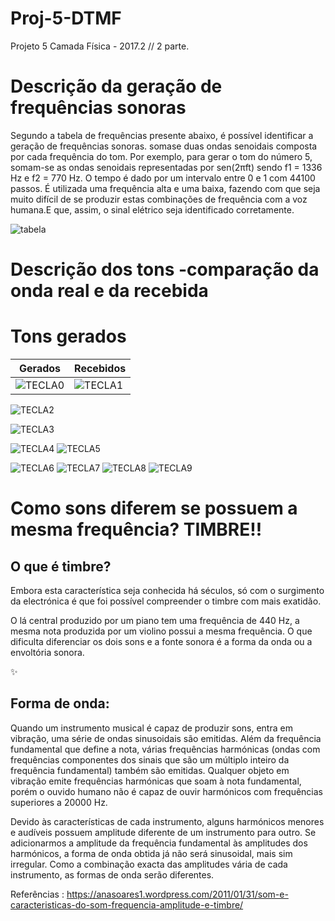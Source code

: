 # Proj-5-DTMF
Projeto 5 Camada Física - 2017.2 // 2 parte. 


# Descrição da geração de frequências sonoras 

Segundo a tabela de frequências presente abaixo, é possível identificar a geração de frequências sonoras. somase duas ondas senoidais composta por cada frequência do tom. Por exemplo, para gerar o tom do número 5, somam-se as ondas senoidais representadas por sen(2πft) sendo f1 =  1336 Hz e f2 = 770 Hz. O tempo é dado por um intervalo entre 0 e 1 com 44100 passos. É utilizada uma frequência alta e uma baixa, fazendo com que seja muito difícil de se produzir estas combinações de frequência com a voz humana.E que, assim, o sinal elétrico seja identificado corretamente.

![tabela](tabela-frequencias.png)


 


# Descrição dos tons -comparação da onda real e da recebida

# Tons gerados
Gerados | Recebidos
-|-
![TECLA0](testes-tons/Tom-gerado0.png) | ![TECLA1](testes-tons/Tom-gerado1.png)


![TECLA2](testes-tons/Tom-gerado2.png)

![TECLA3](testes-tons/Tom-gerado3.png)

![TECLA4](testes-tons/Tom-gerado4.png)
![TECLA5](testes-tons/Tom-gerado5.png)

![TECLA6](testes-tons/Tom-gerado6.png)
![TECLA7](testes-tons/Tom-gerado7.png)
![TECLA8](testes-tons/Tom-gerado8.png)
![TECLA9](testes-tons/Tom-gerado9.png)


 
 
# Como sons diferem se possuem a mesma frequência? TIMBRE!!
 
## O que é timbre?

Embora esta característica seja conhecida há séculos, só com o surgimento da electrónica é que foi possível compreender o timbre com mais exatidão.

O lá central produzido por um piano tem uma frequência de 440 Hz, a mesma nota produzida por um violino possui a mesma frequência. O que dificulta diferenciar os dois sons e a fonte sonora é a forma da onda ou a envoltória sonora.

:sparkles:

## Forma de onda:

Quando um instrumento musical é capaz de produzir sons, entra em vibração, uma série de ondas sinusoidais são emitidas. Além da frequência fundamental que define a nota, várias frequências harmónicas (ondas com frequências componentes dos sinais que são um múltiplo inteiro da frequência fundamental) também são emitidas. Qualquer objeto em vibração emite frequências harmónicas que soam à nota fundamental, porém o ouvido humano não é capaz de ouvir harmónicos com frequências superiores a 20000 Hz.

Devido às características de cada instrumento, alguns harmónicos menores e audíveis possuem amplitude diferente de um instrumento para outro. Se adicionarmos a amplitude da frequência fundamental às amplitudes dos harmónicos, a forma de onda obtida já não será sinusoidal, mais sim irregular. Como a combinação exacta das amplitudes vária de cada instrumento, as formas de onda serão diferentes.



















Referências : https://anasoares1.wordpress.com/2011/01/31/som-e-caracteristicas-do-som-frequencia-amplitude-e-timbre/
